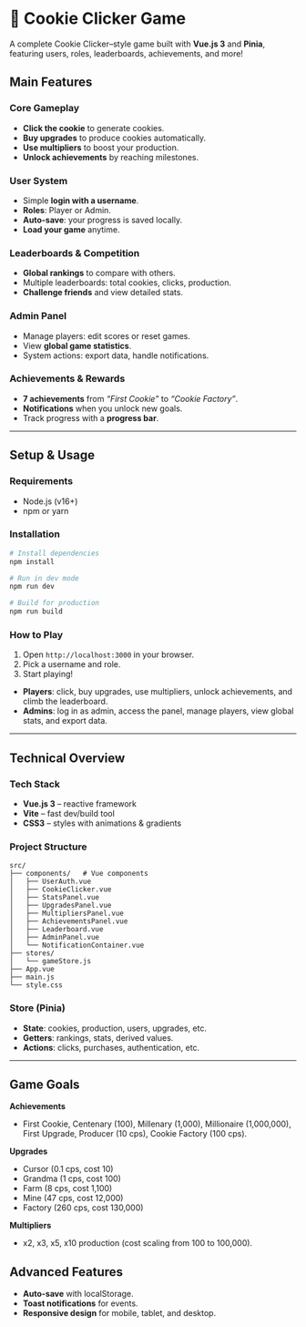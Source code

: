 

# 🍪 Cookie Clicker Game

A complete Cookie Clicker–style game built with **Vue.js 3** and **Pinia**, featuring users, roles, leaderboards, achievements, and more!

##  Main Features

###  Core Gameplay

* **Click the cookie** to generate cookies.
* **Buy upgrades** to produce cookies automatically.
* **Use multipliers** to boost your production.
* **Unlock achievements** by reaching milestones.

###  User System

* Simple **login with a username**.
* **Roles**: Player or Admin.
* **Auto-save**: your progress is saved locally.
* **Load your game** anytime.

### Leaderboards & Competition

* **Global rankings** to compare with others.
* Multiple leaderboards: total cookies, clicks, production.
* **Challenge friends** and view detailed stats.

###  Admin Panel

* Manage players: edit scores or reset games.
* View **global game statistics**.
* System actions: export data, handle notifications.

###  Achievements & Rewards

* **7 achievements** from *“First Cookie”* to *“Cookie Factory”*.
* **Notifications** when you unlock new goals.
* Track progress with a **progress bar**.

---

##  Setup & Usage

### Requirements

* Node.js (v16+)
* npm or yarn

### Installation

```bash
# Install dependencies
npm install

# Run in dev mode
npm run dev

# Build for production
npm run build
```

### How to Play

1. Open `http://localhost:3000` in your browser.
2. Pick a username and role.
3. Start playing!

* **Players**: click, buy upgrades, use multipliers, unlock achievements, and climb the leaderboard.
* **Admins**: log in as admin, access the panel, manage players, view global stats, and export data.

---

##  Technical Overview

### Tech Stack

* **Vue.js 3** – reactive framework
* **Vite** – fast dev/build tool
* **CSS3** – styles with animations & gradients

### Project Structure

```
src/
├── components/   # Vue components
│   ├── UserAuth.vue
│   ├── CookieClicker.vue
│   ├── StatsPanel.vue
│   ├── UpgradesPanel.vue
│   ├── MultipliersPanel.vue
│   ├── AchievementsPanel.vue
│   ├── Leaderboard.vue
│   ├── AdminPanel.vue
│   └── NotificationContainer.vue
├── stores/
│   └── gameStore.js
├── App.vue
├── main.js
└── style.css
```

### Store (Pinia)

* **State**: cookies, production, users, upgrades, etc.
* **Getters**: rankings, stats, derived values.
* **Actions**: clicks, purchases, authentication, etc.

---

##  Game Goals

**Achievements**

* First Cookie, Centenary (100), Millenary (1,000), Millionaire (1,000,000), First Upgrade, Producer (10 cps), Cookie Factory (100 cps).

**Upgrades**

* Cursor (0.1 cps, cost 10)
* Grandma (1 cps, cost 100)
* Farm (8 cps, cost 1,100)
* Mine (47 cps, cost 12,000)
* Factory (260 cps, cost 130,000)

**Multipliers**

* x2, x3, x5, x10 production (cost scaling from 100 to 100,000).


##  Advanced Features

* **Auto-save** with localStorage.
* **Toast notifications** for events.
* **Responsive design** for mobile, tablet, and desktop.








